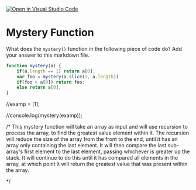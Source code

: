 [![Open in Visual Studio Code](https://classroom.github.com/assets/open-in-vscode-718a45dd9cf7e7f842a935f5ebbe5719a5e09af4491e668f4dbf3b35d5cca122.svg)](https://classroom.github.com/online_ide?assignment_repo_id=11755331&assignment_repo_type=AssignmentRepo)
# Mystery Function

What does the `mystery()` function in the following piece of code do? Add your
answer to this markdown file.

```javascript
function mystery(a) {
    if(a.length == 1) return a[0];
    var foo = mystery(a.slice(1, a.length))
    if(foo > a[0]) return foo;
    else return a[0];
}
```
//examp = [1];

//console.log(mystery(examp));

/*
This mystery function will take an array as input and will use recursion to process the array, to find the greatest value element within it. The recursion will reduce the size of the array from the front to the end, until it has an array only containing the last element. It will then compare the last sub-array's first element to the last element, passing whichever is greater up the stack. It will continue to do this until it has compared all elements in the array, at which point it will return the greatest value that was present within the array.

*/